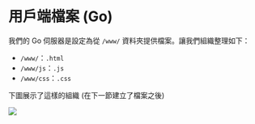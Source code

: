 # 用戶端檔案 (Go)

我們的 Go 伺服器是設定為從 `/www/` 資料夾提供檔案。讓我們組織整理如下：

- `/www/`：`.html` 
- `/www/js`：`.js`
- `/www/css`：`.css`

下圖展示了這樣的組織 (在下一節建立了檔案之後)

![](_media/go/vs_code_allfiles_ui.png)